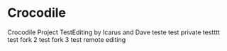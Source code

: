# Crocodile
Crocodile Project
TestEditing
by Icarus
and Dave
teste
test private
testttt
test fork 2
test fork 3
test remote editing
